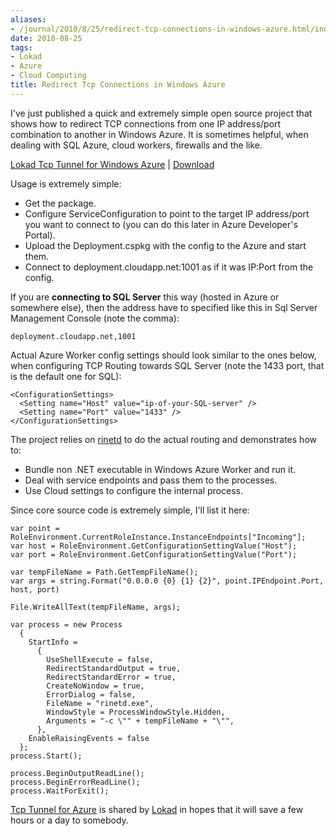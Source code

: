 ```yaml
---
aliases:
- /journal/2010/8/25/redirect-tcp-connections-in-windows-azure.html/index.html
date: 2010-08-25
tags:
- Lokad
- Azure
- Cloud Computing
title: Redirect Tcp Connections in Windows Azure
---
```

<p>I've just published a quick and extremely simple open source project that shows how to redirect TCP connections from one IP address/port combination to another in Windows Azure. It is sometimes helpful, when dealing with SQL Azure, cloud workers, firewalls and the like.</p>

<p><a href="http://code.google.com/p/lokad-azure-tcp-tunnel/" target="_blank" class="offsite-link-inline">Lokad Tcp Tunnel for Windows Azure</a> | <a href="http://code.google.com/p/lokad-azure-tcp-tunnel/downloads/list" target="_blank" class="offsite-link-inline">Download</a></p>

<p>Usage is extremely simple:</p>

<ul>
<li>Get the package.</li>
<li>Configure ServiceConfiguration to point to the target IP address/port you want to connect to (you can do this later in Azure Developer's Portal).</li>
<li>Upload the Deployment.cspkg with the config to the Azure and start them.</li>
<li>Connect to deployment.cloudapp.net:1001 as if it was IP:Port from the config.</li>
</ul>

<p>If you are <strong>connecting to SQL Server</strong> this way (hosted in Azure or somewhere else), then the address have to specified like this in Sql Server Management Console (note the comma):</p>

<pre><code>deployment.cloudapp.net,1001
</code></pre>

<p>Actual Azure Worker config settings should look similar to the ones below, when configuring TCP Routing towards SQL Server (note the 1433 port, that is the default one for SQL):</p>

<pre><code>&lt;ConfigurationSettings&gt;
  &lt;Setting name="Host" value="ip-of-your-SQL-server" /&gt;
  &lt;Setting name="Port" value="1433" /&gt;
&lt;/ConfigurationSettings&gt;
</code></pre>

<p>The project relies on <a href="http://www.boutell.com/rinetd/" target="_blank" class="offsite-link-inline">rinetd</a> to do the actual routing and demonstrates how to:</p>

<ul>
<li>Bundle non .NET executable in Windows Azure Worker and run it.</li>
<li>Deal with service endpoints and pass them to the processes.</li>
<li>Use Cloud settings to configure the internal process.</li>
</ul>

<p>Since core source code is extremely simple, I'll list it here:</p>

<pre><code>var point = RoleEnvironment.CurrentRoleInstance.InstanceEndpoints["Incoming"];
var host = RoleEnvironment.GetConfigurationSettingValue("Host");
var port = RoleEnvironment.GetConfigurationSettingValue("Port");

var tempFileName = Path.GetTempFileName();
var args = string.Format("0.0.0.0 {0} {1} {2}", point.IPEndpoint.Port, host, port)

File.WriteAllText(tempFileName, args);

var process = new Process
  {
    StartInfo =
      {
        UseShellExecute = false,
        RedirectStandardOutput = true,
        RedirectStandardError = true,
        CreateNoWindow = true,
        ErrorDialog = false,
        FileName = "rinetd.exe",
        WindowStyle = ProcessWindowStyle.Hidden,
        Arguments = "-c \"" + tempFileName + "\"",
      },
    EnableRaisingEvents = false
  };
process.Start();

process.BeginOutputReadLine();
process.BeginErrorReadLine();
process.WaitForExit();
</code></pre>

<p><a href="http://code.google.com/p/lokad-azure-tcp-tunnel" target="_blank" class="offsite-link-inline">Tcp Tunnel for Azure</a> is shared by <a href="http://lokad.com" target="_blank" class="offsite-link-inline">Lokad</a> in hopes that it will save a few hours or a day to somebody.</p>

